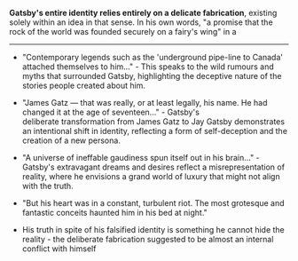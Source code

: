 
**Gatsby's entire identity relies entirely on a delicate fabrication**, existing solely within an idea in that sense. In his own words, "a promise that the rock of the world was founded securely on a fairy's wing" in a 

-----
- "Contemporary legends such as the 'underground pipe-line to Canada' attached themselves to him..." - This speaks to the wild rumours and myths that surrounded Gatsby, highlighting the deceptive nature of the stories people created about him.​

- "James Gatz — that was really, or at least legally, his name. He had changed it at the age of seventeen..." - Gatsby's deliberate transformation from James Gatz to Jay Gatsby demonstrates an intentional shift in identity, reflecting a form of self-deception and the creation of a new persona.​

- "A universe of ineffable gaudiness spun itself out in his brain..." - Gatsby's extravagant dreams and desires reflect a misrepresentation of reality, where he envisions a grand world of luxury that might not align with the truth.​

- "But his heart was in a constant, turbulent riot. The most grotesque and fantastic conceits haunted him in his bed at night."​
  
- His truth in spite of his falsified identity is something he cannot hide the reality - the deliberate fabrication suggested to be almost an internal conflict with himself​
​
